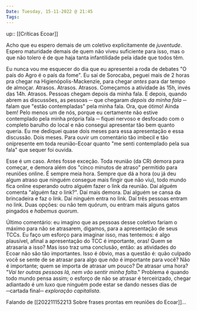 ```yaml
---
Date: Tuesday, 15-11-2022 @ 21:45
Tags: 
---
```

up:: [[Críticas Ecoar]]

Acho que eu espero demais de um coletivo explicitamente de *juventude*. Espero maturidade demais de quem não viveu suficiente para isso, mas o que não tolero é de que haja tanta infantilidade pela idade que todos têm. 

Eu nunca vou me esquecer do dia que eu apresentei a roda de debates "O país do Agro é o país da fome". Eu saí de Sorocaba, peguei mais de 2 horas pra chegar na Higienópolis-Mackenzie, para chegar *antes* para dar tempo de almoçar. Atrasos. Atrasos. Atrasos. Começamos a atividade às 15h, invés das 14h. Atrasos. Pessoas chegam depois da minha fala. E depois, quando abrem as discussões, as pessoas ─ que chegaram *depois da minha fala* ─ falam que "estão contempladas" pela minha fala. Ora, que ótimo! Ainda bem! Pelo menos um de nós, porque eu certamente não estive contemplado pela minha própria fala ─ fiquei nervoso e desfocado com o completo barulho do local e não consegui apresentar tão bem quanto queria. Eu me dediquei quase dois meses para essa apresentação e essa discussão. Dois meses. Para ouvir um comentário tão imbecil e tão onipresente em toda reunião-Ecoar quanto "me senti contemplado pela sua fala" que sequer foi ouvida. 

Esse é um caso. Antes fosse exceção. Toda reunião (da CR) demora para começar, e demora além dos "cinco minutos de atraso" permitido para reuniões online. É sempre meia hora. Sempre que dá a hora (ou já deu algum atraso que ninguém consegue mais fingir que não viu), todo mundo fica online esperando outro alguém fazer o link da reunião. Daí alguém comenta "alguém faz o link?". Daí mais demora. Daí alguém se cansa da brincadeira e faz o link. Daí ninguém entra no link. Daí três pessoas entram no link. Duas opções: ou não tem quórum, ou entram mais alguns gatos pingados e *habemus quorum*. 

Último comentário: eu imagino que as pessoas desse coletivo fariam o máximo para não se atrasarem, digamos, para a apresentação de seus TCCs. Eu faço um esforço para imaginar isso, mas tentemos: é algo plausível, afinal a apresentação do TCC é importante, oras! Quem se atrasaria a isso? Mas isso traz uma conclusão, então: as atividades do Ecoar não são tão importantes. Isso é óbvio, mas a questão é: quão culpado você se sente de se atrasar para algo que *não* é importante para você? Não é importante; quem se importa de atrasar um pouco? De atrasar uma hora? "*Vai ter outras pessoas lá, nem vão sentir minha falta*." Problema é quando todo mundo pensa assim; o esforço de não se atrasar é terceirizado, chegar adiantado é um luxo que ninguém pode estar se dando nesses dias de ─cartada final─ *exploração capitalista*. 

Falando de [[202211152213 Sobre frases prontas em reuniões do Ecoar]]...